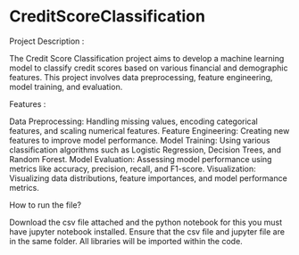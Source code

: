 # CreditScoreClassification
Project Description :

The Credit Score Classification project aims to develop a machine learning model to classify credit scores based on various financial and demographic features. This project involves data preprocessing, feature engineering, model training, and evaluation.

Features :

Data Preprocessing: Handling missing values, encoding categorical features, and scaling numerical features.
Feature Engineering: Creating new features to improve model performance.
Model Training: Using various classification algorithms such as Logistic Regression, Decision Trees, and Random Forest.
Model Evaluation: Assessing model performance using metrics like accuracy, precision, recall, and F1-score.
Visualization: Visualizing data distributions, feature importances, and model performance metrics.

How to run the file?

Download the csv file attached and the python notebook for this you must have jupyter notebook installed.
Ensure that the csv file and jupyter file are in the same folder.
All libraries will be imported within the code.

